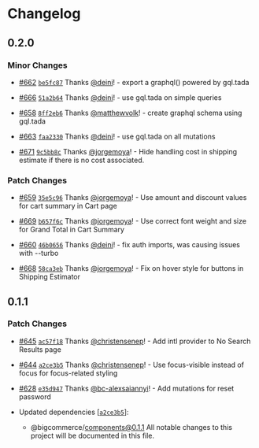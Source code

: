 # Changelog

## 0.2.0

### Minor Changes

- [#662](https://github.com/bigcommerce/catalyst/pull/662) [`be5fc87`](https://github.com/bigcommerce/catalyst/commit/be5fc8787c4e9078c0e032c508f5ccd167421416) Thanks [@deini](https://github.com/deini)! - export a graphql() powered by gql.tada

- [#666](https://github.com/bigcommerce/catalyst/pull/666) [`51a2b64`](https://github.com/bigcommerce/catalyst/commit/51a2b6456ae9ef02569f8eb1380c6deb69b6c55d) Thanks [@deini](https://github.com/deini)! - use gql.tada on simple queries

- [#658](https://github.com/bigcommerce/catalyst/pull/658) [`8ff2eb6`](https://github.com/bigcommerce/catalyst/commit/8ff2eb65acaf973cf7d30833c14238338c57ec44) Thanks [@matthewvolk](https://github.com/matthewvolk)! - create graphql schema using gql.tada

- [#663](https://github.com/bigcommerce/catalyst/pull/663) [`faa2330`](https://github.com/bigcommerce/catalyst/commit/faa23305f6be273320de7caa1e451cef0a748215) Thanks [@deini](https://github.com/deini)! - use gql.tada on all mutations

- [#671](https://github.com/bigcommerce/catalyst/pull/671) [`9c5bb8c`](https://github.com/bigcommerce/catalyst/commit/9c5bb8cd9d9b7bf5a1632d9b9cc998950fd993e7) Thanks [@jorgemoya](https://github.com/jorgemoya)! - Hide handling cost in shipping estimate if there is no cost associated.

### Patch Changes

- [#659](https://github.com/bigcommerce/catalyst/pull/659) [`35e5c96`](https://github.com/bigcommerce/catalyst/commit/35e5c9658d28e167d27a3eb77e455f40f023ed03) Thanks [@jorgemoya](https://github.com/jorgemoya)! - Use amount and discount values for cart summary in Cart page

- [#669](https://github.com/bigcommerce/catalyst/pull/669) [`b657f6c`](https://github.com/bigcommerce/catalyst/commit/b657f6c9f9d56ba45cc09a9fa78f0eb684425204) Thanks [@jorgemoya](https://github.com/jorgemoya)! - Use correct font weight and size for Grand Total in Cart Summary

- [#660](https://github.com/bigcommerce/catalyst/pull/660) [`46b0656`](https://github.com/bigcommerce/catalyst/commit/46b06562e07f3e2ef44803758bfe3d2c7ae49455) Thanks [@deini](https://github.com/deini)! - fix auth imports, was causing issues with --turbo

- [#668](https://github.com/bigcommerce/catalyst/pull/668) [`58ca3eb`](https://github.com/bigcommerce/catalyst/commit/58ca3eb943332aaede6e5a41550cfb0ab048c87a) Thanks [@jorgemoya](https://github.com/jorgemoya)! - Fix on hover style for buttons in Shipping Estimator

## 0.1.1

### Patch Changes

- [#645](https://github.com/bigcommerce/catalyst/pull/645) [`ac57f18`](https://github.com/bigcommerce/catalyst/commit/ac57f189845f6b87e12cd2ac0352301226cf8f50) Thanks [@christensenep](https://github.com/christensenep)! - Add intl provider to No Search Results page

- [#644](https://github.com/bigcommerce/catalyst/pull/644) [`a2ce3b5`](https://github.com/bigcommerce/catalyst/commit/a2ce3b5caf37dcd75cf449648ce3e5b795dc80f7) Thanks [@christensenep](https://github.com/christensenep)! - Use focus-visible instead of focus for focus-related styling

- [#628](https://github.com/bigcommerce/catalyst/pull/628) [`e35d947`](https://github.com/bigcommerce/catalyst/commit/e35d9472d8654847dc5f67ba175e00125c83fabd) Thanks [@bc-alexsaiannyi](https://github.com/bc-alexsaiannyi)! - Add mutations for reset password

- Updated dependencies [[`a2ce3b5`](https://github.com/bigcommerce/catalyst/commit/a2ce3b5caf37dcd75cf449648ce3e5b795dc80f7)]:
  - @bigcommerce/components@0.1.1
    All notable changes to this project will be documented in this file.
